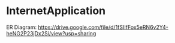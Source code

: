 # InternetApplication

ER Diagram: https://drive.google.com/file/d/1fSIIfFox5eRN6v2Y4-heNG2P23jDx2Si/view?usp=sharing
